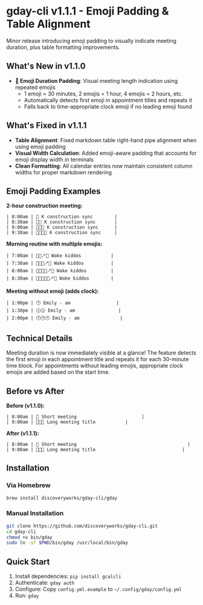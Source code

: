 # gday-cli v1.1.1 - Emoji Padding & Table Alignment

Minor release introducing emoji padding to visually indicate meeting duration, plus table formatting improvements.

## What's New in v1.1.0

- **🎯 Emoji Duration Padding**: Visual meeting length indication using repeated emojis
  - 1 emoji = 30 minutes, 2 emojis = 1 hour, 4 emojis = 2 hours, etc.
  - Automatically detects first emoji in appointment titles and repeats it
  - Falls back to time-appropriate clock emoji if no leading emoji found

## What's Fixed in v1.1.1

- **Table Alignment**: Fixed markdown table right-hand pipe alignment when using emoji padding
- **Visual Width Calculation**: Added emoji-aware padding that accounts for emoji display width in terminals
- **Clean Formatting**: All calendar entries now maintain consistent column widths for proper markdown rendering

## Emoji Padding Examples

**2-hour construction meeting:**
```
| 8:00am | 🚜 K construction sync        |
| 8:30am | 🚜🚜 K construction sync       |
| 9:00am | 🚜🚜🚜 K construction sync      |
| 9:30am | 🚜🚜🚜🚜 K construction sync     |
```

**Morning routine with multiple emojis:**
```
| 7:00am | 🍳👖🪥🚌 Wake kiddos           |
| 7:30am | 🍳🍳👖🪥🚌 Wake kiddos          |
| 8:00am | 🍳🍳🍳👖🪥🚌 Wake kiddos         |
| 8:30am | 🍳🍳🍳🍳👖🪥🚌 Wake kiddos        |
```

**Meeting without emoji (adds clock):**
```
| 1:00pm | 🕐 Emily - am                 |
| 1:30pm | 🕜🕜 Emily - am                |
| 2:00pm | 🕑🕑🕑 Emily - am               |
```

## Technical Details

Meeting duration is now immediately visible at a glance! The feature detects the first emoji in each appointment title and repeats it for each 30-minute time block. For appointments without leading emojis, appropriate clock emojis are added based on the start time.

## Before vs After

**Before (v1.1.0):**
```
| 8:00am | 🚜 Short meeting                        |
| 9:00am | 🚜🚜🚜 Long meeting title           |
```

**After (v1.1.1):**
```
| 8:00am | 🚜 Short meeting                                         |
| 9:00am | 🚜🚜🚜 Long meeting title                                |
```

## Installation

### Via Homebrew
```bash
brew install discoveryworks/gday-cli/gday
```

### Manual Installation
```bash
git clone https://github.com/discoveryworks/gday-cli.git
cd gday-cli
chmod +x bin/gday
sudo ln -sf $PWD/bin/gday /usr/local/bin/gday
```

## Quick Start

1. Install dependencies: `pip install gcalcli`
2. Authenticate: `gday auth`
3. Configure: Copy `config.yml.example` to `~/.config/gday/config.yml`
4. Run: `gday`
